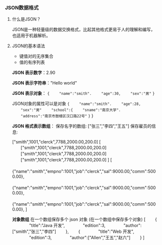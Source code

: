 ### JSON数据格式

1. 什么是JSON？

   JSON是一种轻量级的数据交换格式，比起其他格式更易于人的理解和编写，也适用于机器解析。

2. JSON的基本语法

   - 键值对的无序集合
   - 值的有序列表

   **JSON 表示数字**：2.90

   **JSON 表示字符串**："Hello world"

   **JSON 表示对象**：
   `{`
   　　`"name":"smith".`
   　　`"age":30,`
   　　`"sex":"男"`
   `}`

   JSON对象的属性可以是对象
   `{`
   　　`"name":"smith".`
   　　`"age":28,`
   　　`"sex":"男"`
   　　`"school":{`
   　　`"sname":"南京大学".`
   　　`"address":"南京市鼓楼区汉口路22号"`
   `}`
   }

   **JSON 格式表示数组**：
   保存名字的数组: ["张三","李四","王五"]
   保存雇员的信息:

    ["smith",1001,"clerck",7788,2000.00,200.0]
   [
   　　["smith",1001,"clerck",7788,2000.00,200.0]
   　　["smith",1001,"clerck",7788,2000.00,200.0]
   　　["smith",1001,"clerck",7788,2000.00,200.0]
   ]
   [
   　　{"name":"smith","empno":1001,"job":"clerck","sal":9000.00,"comm":5000.00},
   　　{"name":"smith","empno":1001,"job":"clerck","sal":9000.00,"comm":5000.00},
   　　{"name":"smith","empno":1001,"job":"clerck","sal":9000.00,"comm":5000.00},
   ]

   **对象数组**
   在一个数组保存多个 json 对象 (在一个数组中保存多个对象)
   [
   　　{
   　　　　"title":"Java 开发",
   　　　　"edition":3,
   　　　　"author":["smith","张三","李四"]
   　　},
   　　{
   　　　　"title":"Web 开发",
   　　　　"edition":3,
   　　　　"author":["Allen","王五","赵六"]
   　　}
   ]

